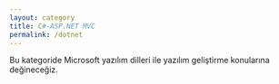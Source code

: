```yaml
---
layout: category
title: C#-ASP.NET MVC
permalink: /dotnet
---
```


<div class="message">
  Bu kategoride Microsoft yazılım dilleri ile yazılım geliştirme konularına değineceğiz. 
</div>
